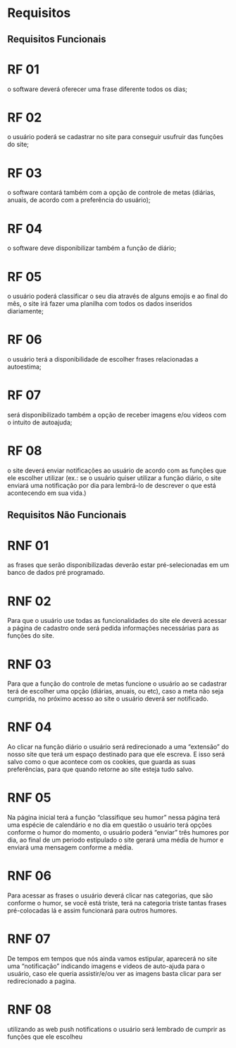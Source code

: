 # Requisitos 

## Requisitos Funcionais

# RF 01
o software deverá oferecer uma frase diferente todos os dias;

# RF 02
o usuário poderá se cadastrar no site para conseguir usufruir das funções do site;

# RF 03
o software contará também com a opção de controle de metas (diárias, anuais, de acordo com a preferência do usuário);

# RF 04
o software deve disponibilizar também a função de diário;

# RF 05
o usuário poderá classificar o seu dia através de alguns emojis e ao final do mês, o site irá fazer uma planilha com todos os dados inseridos diariamente;

# RF 06
o usuário terá a disponibilidade de escolher frases relacionadas a autoestima;

# RF 07
será disponibilizado também a opção de receber imagens e/ou vídeos com o intuito de autoajuda;

# RF 08
o site deverá enviar notificações ao usuário de acordo com as funções que ele escolher utilizar (ex.: se o usuário quiser utilizar a função diário, o site enviará uma notificação por dia para lembrá-lo de descrever o que está acontecendo em sua vida.)

## Requisitos Não Funcionais

# RNF 01
as frases que serão disponibilizadas deverão estar pré-selecionadas em um banco de dados pré programado.

# RNF 02
Para que o usuário use todas as funcionalidades do site ele deverá acessar a página de cadastro onde será pedida informações necessárias para as funções do site.

# RNF 03
Para que a função do controle de metas funcione o usuário ao se cadastrar terá de escolher uma opção (diárias, anuais, ou etc), caso a meta não seja cumprida, no próximo acesso ao site o usuário deverá ser notificado.

# RNF 04
Ao clicar na função diário o usuário será redirecionado a uma “extensão” do nosso site que terá um espaço destinado para que ele escreva. E isso será salvo como o que acontece com os cookies, que guarda as suas preferências, para que quando retorne ao site esteja tudo salvo.

# RNF 05
Na página inicial terá a função “classifique seu humor” nessa página terá uma espécie de calendário e no dia em questão o usuário terá opções conforme o humor do momento, o usuário poderá “enviar” três humores por dia, ao final de um periodo estipulado o site gerará uma média de humor e enviará uma mensagem conforme a média.

# RNF 06 
Para acessar as frases o usuário deverá clicar nas categorias, que são conforme o humor, se você está triste, terá na categoria triste tantas frases pré-colocadas lá e assim funcionará para outros humores.

# RNF 07
De tempos em tempos que nós ainda vamos estipular, aparecerá no site uma “notificação” indicando imagens e videos de auto-ajuda para o usuário, caso ele queria assistir/e/ou ver as imagens basta clicar para ser redirecionado a pagina.

# RNF 08
utilizando as web push notifications o usuário será lembrado de cumprir as funções que ele escolheu



